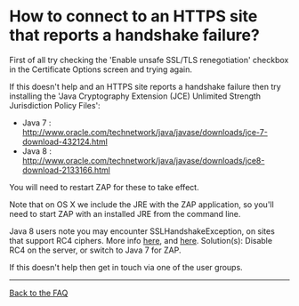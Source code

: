 # How to connect to an HTTPS site that reports a handshake failure?

First of all try checking the 'Enable unsafe SSL/TLS renegotiation' checkbox in the Certificate Options screen and trying again.

If this doesn't help and an HTTPS site reports a handshake failure then try installing the 'Java Cryptography Extension (JCE) Unlimited Strength Jurisdiction Policy Files':

* Java 7 : http://www.oracle.com/technetwork/java/javase/downloads/jce-7-download-432124.html
* Java 8 : http://www.oracle.com/technetwork/java/javase/downloads/jce8-download-2133166.html

You will need to restart ZAP for these to take effect.

Note that on OS X we include the JRE with the ZAP application, so you'll need to start ZAP with an installed JRE from the command line.

Java 8 users note you may encounter SSLHandshakeException, on sites that support RC4 ciphers. More info [here](https://github.com/zaproxy/zaproxy/issues/1892#issuecomment-139906996), and [here](http://stackoverflow.com/questions/32009083/javax-net-ssl-sslhandshakeexception-handshake-failure-when-using-jmeter-with-ss). Solution(s): Disable RC4 on the server, or switch to Java 7 for ZAP.

If this doesn't help then get in touch via one of the user groups.


---

[Back to the FAQ](FAQtoplevel)